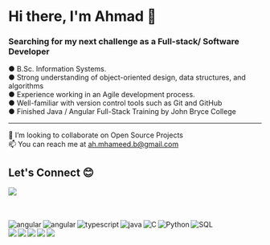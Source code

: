 # Hi there, I'm Ahmad 👋

### Searching for my next challenge as a Full-stack/ Software Developer

<p>
●	B.Sc. Information Systems.<br>
●	Strong understanding of object-oriented design, data structures, and algorithms<br>
●	Experience working in an Agile development process.<br>
●	Well-familiar with version control tools such as Git and GitHub<br>
●	Finished Java / Angular Full-Stack Training by John Bryce College<br>
</p>
<hr style="height:2px;border-width:0;color:blue;background-color:gray">

👯 I’m looking to collaborate on Open Source Projects<br>
📫 You can reach me at ah.mhameed.b@gmail.com<br>

## Let's Connect &#128522; 
<a href="https://www.linkedin.com/in/ahmad-mhameed-817197214/" > <img  align="left"  src="https://img.shields.io/badge/linkedin-%230077B5.svg?style=for-the-badge&logo=linkedin&logoColor=white" /> </a>
<br>
<br>
<br>

<div align=left>
<td><img  align="left" alt="angular" src="https://github-readme-stats.vercel.app/api/top-langs/?username=mhahmad&layout=compact"/></td>
<td><img  align="left" alt="angular" src="https://img.shields.io/badge/angular-%23DD0031.svg?style=for-the-badge&logo=angular&logoColor=white"/></td>
<td><img    align="left" alt="typescript" src="https://img.shields.io/badge/typescript-%23007ACC.svg?style=for-the-badge&logo=typescript&logoColor=white"/></td>
<td><img    align="left" alt="java" src="https://img.shields.io/badge/java-%23ED8B00.svg?style=for-the-badge&logo=openjdk&logoColor=white"/></td>
<td><img   align="left" alt="C" src="https://img.shields.io/badge/c-%2300599C.svg?style=for-the-badge&logo=c&logoColor=white"/></td>
<td><img  align="left" alt="Python" src="https://img.shields.io/badge/python-3670A0?style=for-the-badge&logo=python&logoColor=ffdd54"/></td>
<td><img   align="left" alt="SQL" src="https://img.shields.io/badge/mysql-%2300f.svg?style=for-the-badge&logo=mysql&logoColor=white"/>  </td>
</div>
<br>
<div style="align=left; margin=3px">
<img margin="3px"  align="left" src="https://img.shields.io/badge/AWS-%23FF9900.svg?style=for-the-badge&logo=amazon-aws&logoColor=white"/>
<img margin="3px"  align="left" src="https://img.shields.io/badge/firebase-%23039BE5.svg?style=for-the-badge&logo=firebase"/>
<img margin="3px"  align="left" src="https://img.shields.io/badge/css3-%231572B6.svg?style=for-the-badge&logo=css3&logoColor=white"/>
<img margin="3px" align="left" src="https://img.shields.io/badge/spring-%236DB33F.svg?style=for-the-badge&logo=spring&logoColor=white"/>
<img margin="3px" align="left" src="https://img.shields.io/badge/bootstrap-%238511FA.svg?style=for-the-badge&logo=bootstrap&logoColor=white"/>
</div>

